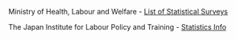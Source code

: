 

Ministry of Health, Labour and Welfare - [List of Statistical Surveys](https://www.mhlw.go.jp/toukei/itiran/eiyaku.html)

The Japan Institute for Labour Policy and Training - [Statistics Info](https://www.jil.go.jp/kokunai/statistics/index.html)


